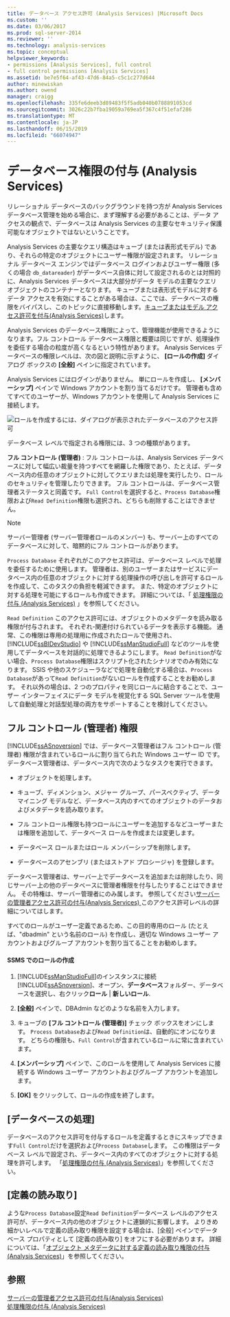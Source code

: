 ```yaml
---
title: データベース アクセス許可 (Analysis Services) |Microsoft Docs
ms.custom: ''
ms.date: 03/06/2017
ms.prod: sql-server-2014
ms.reviewer: ''
ms.technology: analysis-services
ms.topic: conceptual
helpviewer_keywords:
- permissions [Analysis Services], full control
- full control permissions [Analysis Services]
ms.assetid: be7e5f64-af43-47d6-84a5-c5c1c277d644
author: minewiskan
ms.author: owend
manager: craigg
ms.openlocfilehash: 335fe6deeb3d89483f5f5adb040b0788891053cd
ms.sourcegitcommit: 3026c22b7fba19059a769ea5f367c4f51efaf286
ms.translationtype: MT
ms.contentlocale: ja-JP
ms.lasthandoff: 06/15/2019
ms.locfileid: "66074947"
---
```

# <a name="grant-database-permissions-analysis-services"></a>データベース権限の付与 (Analysis Services)
  リレーショナル データベースのバックグラウンドを持つ方が Analysis Services データベース管理を始める場合に、まず理解する必要があることは、データ アクセスの観点で、データベースは Analysis Services の主要なセキュリティ保護可能なオブジェクトではないということです。  
  
 Analysis Services の主要なクエリ構造はキューブ (または表形式モデル) であり、それらの特定のオブジェクトにユーザー権限が設定されます。 リレーショナル データベース エンジンではデータベース ログインおよびユーザー権限 (多くの場合 `db_datareader`) がデータベース自体に対して設定されるのとは対照的に、Analysis Services データベースは大部分がデータ モデルの主要なクエリ オブジェクトのコンテナーとなります。 キューブまたは表形式モデルに対するデータ アクセスを有効にすることがある場合は、ここでは、データベースの権限をバイパスし、このトピックに直接移動します。[キューブまたはモデル アクセス許可を付与&#40;Analysis Services&#41;](grant-cube-or-model-permissions-analysis-services.md)します。  
  
 Analysis Services のデータベース権限によって、管理機能が使用できるようになります。フル コントロール データベース権限と概要は同じですが、処理操作を委任する場合の粒度が高くなるという特性があります。 Analysis Services データベースの権限レベルは、次の図と説明に示すように、 **[ロールの作成]** ダイアログ ボックスの **[全般]** ペインに指定されています。  
  
 Analysis Services にはログインがありません。 単にロールを作成し、 **[メンバーシップ]** ペインで Windows アカウントを割り当てるだけです。 管理者も含めてすべてのユーザーが、Windows アカウントを使用して Analysis Services に接続します。  
  
 ![ロールを作成するには、ダイアログが表示されたデータベースのアクセス許可](../media/ssas-permsdbrole.png "ロールを作成するには、ダイアログが表示されたデータベースのアクセス許可")  
  
 データベース レベルで指定される権限には、3 つの種類があります。  
  
 **フル コントロール (管理者)** : フル コントロールは、Analysis Services データベースに対して幅広い裁量を持つすべてを網羅した権限であり、たとえば、データベース内の任意のオブジェクトに対してクエリまたは処理を実行したり、ロールのセキュリティを管理したりできます。 フル コントロールは、データベース管理者ステータスと同義です。 `Full Control`を選択すると、`Process Database`権限および`Read Definition`権限も選択され、どちらも削除することはできません。  
  
> [!NOTE]  
>  サーバー管理者 (サーバー管理者ロールのメンバー) も、サーバー上のすべてのデータベースに対して、暗黙的にフル コントロールがあります。  
  
 `Process Database` それぞれがこのアクセス許可は、データベース レベルで処理を委任するために使用します。 管理者は、別のユーザーまたはサービスにデータベース内の任意のオブジェクトに対する処理操作の呼び出しを許可するロールを作成して、このタスクの負担を軽減できます。 また、特定のオブジェクトに対する処理を可能にするロールも作成できます。 詳細については、「 [処理権限の付与 &#40;Analysis Services&#41;](grant-process-permissions-analysis-services.md) 」を参照してください。  
  
 `Read Definition` このアクセス許可には、オブジェクトのメタデータを読み取る権限が付与されます。 それぞれ-関連付けられているデータを表示する機能。 通常、この権限は専用の処理用に作成されたロールで使用され、 [!INCLUDE[ssBIDevStudio](../../includes/ssbidevstudio-md.md)] や [!INCLUDE[ssManStudioFull](../../../includes/ssmanstudiofull-md.md)] などのツールを使用してデータベースを対話的に処理できるようにします。 `Read Definition`がない場合、`Process Database`権限はスクリプト化されたシナリオでのみ有効になります。 SSIS や他のスケジューラなどで処理を自動化する場合は、`Process Database`があって`Read Definition`がないロールを作成することをお勧めします。 それ以外の場合は、2 つのプロパティを同じロールに結合することで、ユーザー インターフェイスにデータ モデルを視覚化する SQL Server ツールを使用して自動処理と対話型処理の両方をサポートすることを検討してください。  
  
## <a name="full-control-administrator-permissions"></a>フル コントロール (管理者) 権限  
 [!INCLUDE[ssASnoversion](../../../includes/ssasnoversion-md.md)] では、データベース管理者はフル コントロール (管理者) 権限が含まれているロールに割り当てられた Windows ユーザー ID です。 データベース管理者は、データベース内で次のようなタスクを実行できます。  
  
-   オブジェクトを処理します。  
  
-   キューブ、ディメンション、メジャー グループ、パースペクティブ、データ マイニング モデルなど、データベース内のすべてのオブジェクトのデータおよびメタデータを読み取ります。  
  
-   フル コントロール権限も持つロールにユーザーを追加するなどユーザーまたは権限を追加して、データベース ロールを作成または変更します。  
  
-   データベース ロールまたはロール メンバーシップを削除します。  
  
-   データベースのアセンブリ (またはストアド プロシージャ) を登録します。  
  
 データベース管理者は、サーバー上でデータベースを追加または削除したり、同じサーバー上の他のデータベースに管理者権限を付与したりすることはできません。 その特権は、サーバー管理者にのみ属します。 参照してください[サーバーの管理者アクセス許可の付与&#40;Analysis Services&#41; ](../instances/grant-server-admin-rights-to-an-analysis-services-instance.md)このアクセス許可レベルの詳細についてはします。  
  
 すべてのロールがユーザー定義であるため、この目的専用のロール (たとえば、"dbadmin" という名前のロール) を作成し、適切な Windows ユーザー アカウントおよびグループ アカウントを割り当てることをお勧めします。  
  
#### <a name="create-roles-in-ssms"></a>SSMS でのロールの作成  
  
1.  [!INCLUDE[ssManStudioFull](../../../includes/ssmanstudiofull-md.md)]のインスタンスに接続[!INCLUDE[ssASnoversion](../../../includes/ssasnoversion-md.md)]、オープン、**データベース**フォルダー、データベースを選択し、右クリック**ロール** | **新しいロール**.  
  
2.  **[全般]** ペインで、DBAdmin などのような名前を入力します。  
  
3.  キューブの **[フル コントロール (管理者)]** チェック ボックスをオンにします。 `Process Database`および`Read Definition`は、自動的にオンになります。 どちらの権限も、`Full Control`が含まれているロールに常に含まれています。  
  
4.  **[メンバーシップ]** ペインで、このロールを使用して Analysis Services に接続する Windows ユーザー アカウントおよびグループ アカウントを追加します。  
  
5.  **[OK]** をクリックして、ロールの作成を終了します。  
  
## <a name="process-database"></a>[データベースの処理]  
 データベースのアクセス許可を付与するロールを定義するときにスキップできます`Full Control`だけを選択および`Process Database`します。 この権限はデータベース レベルで設定され、データベース内のすべてのオブジェクトに対する処理を許可します。 「[処理権限の付与 &#40;Analysis Services&#41;](grant-process-permissions-analysis-services.md)」を参照してください。  
  
## <a name="read-definition"></a>[定義の読み取り]  
 ような`Process Database`設定`Read Definition`データベース レベルのアクセス許可が、データベース内の他のオブジェクトに連鎖的に影響します。 よりきめ細かいレベルで定義の読み取り権限を設定する場合は、[全般] ペインでデータベース プロパティとして [定義の読み取り] をオフにする必要があります。 詳細については、「[オブジェクト メタデータに対する定義の読み取り権限の付与 &#40;Analysis Services&#41;](grant-read-definition-permissions-on-object-metadata-analysis-services.md)」を参照してください。  
  
## <a name="see-also"></a>参照  
 [サーバーの管理者アクセス許可の付与&#40;Analysis Services&#41;](../instances/grant-server-admin-rights-to-an-analysis-services-instance.md)   
 [処理権限の付与 &#40;Analysis Services&#41;](grant-process-permissions-analysis-services.md)  
  
  
